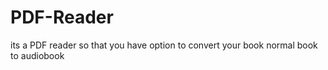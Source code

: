 # PDF-Reader
its a PDF reader so that you have option to convert your book normal book to audiobook 

